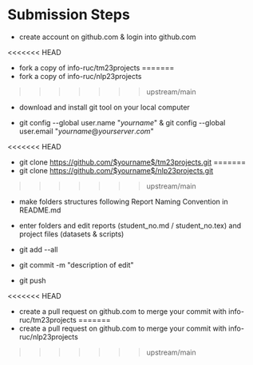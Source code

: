 # Submission Steps

- create account on github.com & login into github.com

<<<<<<< HEAD
- fork a copy of info-ruc/tm23projects
=======
- fork a copy of info-ruc/nlp23projects
>>>>>>> upstream/main

- download and install git tool on your local computer

- git config --global user.name "$yourname$" & git config --global user.email "$yourname@yourserver.com$" 

<<<<<<< HEAD
- git clone https://github.com/$yourname$/tm23projects.git
=======
- git clone https://github.com/$yourname$/nlp23projects.git
>>>>>>> upstream/main

- make folders structures following Report Naming Convention in README.md

- enter folders and edit reports (student_no.md / student_no.tex) and project files (datasets & scripts)

- git add --all 

- git commit -m "description of edit"

- git push

<<<<<<< HEAD
- create a pull request on github.com to merge your commit with info-ruc/tm23projects
=======
- create a pull request on github.com to merge your commit with info-ruc/nlp23projects
>>>>>>> upstream/main
